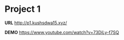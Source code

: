# Project 1

**URL** <http://p1.kushsdwa15.xyz/>

**DEMO** <https://www.youtube.com/watch?v=73DiLy-f7SQ>
